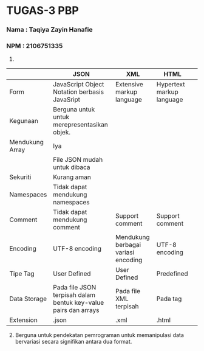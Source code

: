 # TUGAS-3 PBP

### Nama : Taqiya Zayin Hanafie
### NPM  : 2106751335

1. 
|                 | JSON                                                            | XML                                 | HTML                      |   |
|-----------------|-----------------------------------------------------------------|-------------------------------------|---------------------------|---|
| Form            |        JavaScript Object Notation berbasis JavaSript            | Extensive markup language           | Hypertext markup language |   |
| Kegunaan        | Berguna untuk untuk merepresentasikan objek.                    |                                     |                           |   |
| Mendukung Array | Iya                                                             |                                     |                           |   |
|                 | File JSON mudah untuk dibaca                                    |                                     |                           |   |
| Sekuriti        | Kurang aman                                                     |                                     |                           |   |
| Namespaces      | Tidak dapat mendukung  namespaces                               |                                     |                           |   |
| Comment         | Tidak dapat mendukung comment                                   | Support comment                     | Support comment           |   |
| Encoding        | UTF-8 encoding                                                  | Mendukung berbagai variasi encoding | UTF-8 encoding            |   |
| Tipe Tag        | User Defined                                                    | User Defined                        | Predefined                |   |
| Data Storage    | Pada file JSON terpisah dalam bentuk key-value pairs dan arrays | Pada file XML terpisah              | Pada tag                  |   |
| Extension       | .json                                                           | .xml                                | .html                     |   |

2. Berguna untuk pendekatan pemrograman untuk memanipulasi data bervariasi secara signifikan antara dua format.